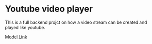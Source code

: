 # Youtube video player

This is a full backend projct on how a video stream can be created and played like youtube.

[Model Link](https://app.eraser.io/workspace/YtPqZ1VogxGy1jzIDkzj)
